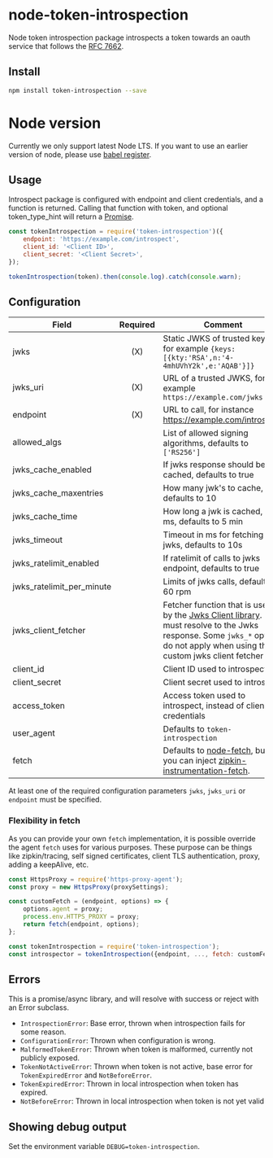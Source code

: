 # node-token-introspection

Node token introspection package introspects a token towards an oauth service that follows the [RFC 7662](https://tools.ietf.org/html/rfc7662).

## Install

```bash
npm install token-introspection --save
```

# Node version

Currently we only support latest Node LTS.
If you want to use an earlier version of node, please use
[babel register](https://babeljs.io/docs/usage/babel-register/).

## Usage

Introspect package is configured with endpoint and client credentials, and a function is returned.
Calling that function with token, and optional token_type_hint will return a
[Promise](https://developer.mozilla.org/en-US/docs/Web/JavaScript/Reference/Global_Objects/Promise).

```javascript
const tokenIntrospection = require('token-introspection')({
    endpoint: 'https://example.com/introspect',
    client_id: '<Client ID>',
    client_secret: '<Client Secret>',
});

tokenIntrospection(token).then(console.log).catch(console.warn);
```

## Configuration

| Field                     | Required | Comment |
| ------------------------- | :------: | ------- |
| jwks                      | (X)      | Static JWKS of trusted keys, for example `{keys: [{kty:'RSA',n:'4-4mhUVhY2k',e:'AQAB'}]}` |
| jwks_uri                  | (X)      | URL of a trusted JWKS, for example `https://example.com/jwks` |
| endpoint                  | (X)      | URL to call, for instance https://example.com/introspect |
| allowed_algs              |          | List of allowed signing algorithms, defaults to `['RS256']` |
| jwks_cache_enabled        |          | If jwks response should be cached, defaults to true |
| jwks_cache_maxentries     |          | How many jwk's to cache, defaults to 10 |
| jwks_cache_time           |          | How long a jwk is cached, in ms, defaults to 5 min |
| jwks_timeout              |          | Timeout in ms for fetching jwks, defaults to 10s |
| jwks_ratelimit_enabled    |          | If ratelimit of calls to jwks endpoint, defaults to true |
| jwks_ratelimit_per_minute |          | Limits of jwks calls, defaults to 60 rpm |
| jwks_client_fetcher       |          | Fetcher function that is used by the [Jwks Client library](https://www.npmjs.com/package/jwks-rsa). It must resolve to the Jwks response. Some `jwks_*` options do not apply when using the custom jwks client fetcher |
| client_id                 |          | Client ID used to introspect |
| client_secret             |          | Client secret used to introspect |
| access_token              |          | Access token used to introspect, instead of client credentials |
| user_agent                |          | Defaults to `token-introspection` |
| fetch                     |          | Defaults to [node-fetch](https://github.com/bitinn/node-fetch), but you can inject [zipkin-instrumentation-fetch](https://www.npmjs.com/package/zipkin-instrumentation-fetch). |

At least one of the required configuration parameters `jwks`, `jwks_uri` or `endpoint` must be specified.

### Flexibility in fetch
As you can provide your own `fetch` implementation, it is possible override the agent `fetch` uses for various purposes.
These purpose can be things like zipkin/tracing, self signed certificates, client TLS authentication, proxy, adding a keepAlive, etc.

```js
const HttpsProxy = require('https-proxy-agent');
const proxy = new HttpsProxy(proxySettings);

const customFetch = (endpoint, options) => {
    options.agent = proxy;
    process.env.HTTPS_PROXY = proxy;
    return fetch(endpoint, options);
};

const tokenIntrospection = require('token-introspection');
const introspector = tokenIntrospection({endpoint, ..., fetch: customFetch});
```

## Errors
This is a promise/async library, and will resolve with success or reject with an Error subclass.

* `IntrospectionError`: Base error, thrown when introspection fails for some reason.
* `ConfigurationError`: Thrown when configuration is wrong.
* `MalformedTokenError`: Thrown when token is malformed, currently not publicly exposed.
* `TokenNotActiveError`: Thrown when token is not active, base error for `TokenExpiredError` and `NotBeforeError`.
* `TokenExpiredError`: Thrown in local introspection when token has expired.
* `NotBeforeError`: Thrown in local introspection when token is not yet valid

## Showing debug output

Set the environment variable `DEBUG=token-introspection`.

